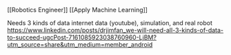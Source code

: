 [[Robotics Engineer]] [[Apply Machine Learning]]

Needs 3 kinds of data internet data (youtube), simulation, and real robot
https://www.linkedin.com/posts/drjimfan_we-will-need-all-3-kinds-of-data-to-succeed-ugcPost-7161085923038760960-LjBM?utm_source=share&utm_medium=member_android